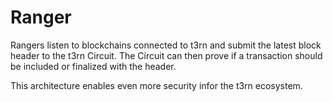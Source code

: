 # Ranger

Rangers listen to blockchains connected to t3rn and submit the latest block header to the t3rn Circuit. The Circuit can then prove if a transaction should be included or finalized with the header.


This architecture enables even more security infor the t3rn ecosystem.

